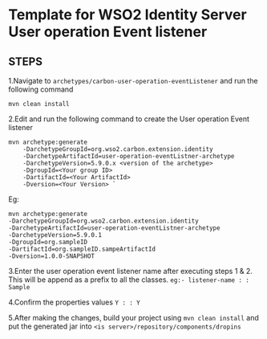 # Template for WSO2 Identity Server User operation Event listener

## STEPS

1.Navigate to `archetypes/carbon-user-operation-eventListener` and run the following command
  ```
  mvn clean install
  ```

2.Edit and run the following command to create the User operation Event listener
 ```
mvn archetype:generate
     -DarchetypeGroupId=org.wso2.carbon.extension.identity
     -DarchetypeArtifactId=user-operation-eventListner-archetype
     -DarchetypeVersion=5.9.0.x <version of the archetype>
     -DgroupId=<Your group ID>
     -DartifactId=<Your ArtifactId>
     -Dversion=<Your Version> `
 ```
         
Eg:
```
mvn archetype:generate
-DarchetypeGroupId=org.wso2.carbon.extension.identity
-DarchetypeArtifactId=user-operation-eventListner-archetype
-DarchetypeVersion=5.9.0.1
-DgroupId=org.sampleID
-DartifactId=org.sampleID.sampeArtifactId
-Dversion=1.0.0-SNAPSHOT
```
   

3.Enter the user operation event listener name after executing steps 1 & 2. This will be append as a prefix to all the classes. 
    `eg:- listener-name : : Sample`

4.Confirm the properties values
     `Y : : Y`
     
5.After making the changes, build your project using `mvn clean install` and 
 put the generated jar into `<is server>/repository/components/dropins`  
